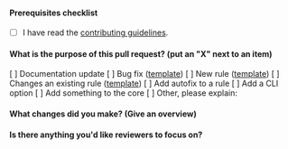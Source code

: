 <!--
    Thank you for contributing!

    ESLint adheres to the [JS Foundation Code of Conduct](https://js.foundation/community/code-of-conduct).
-->

#### Prerequisites checklist

* [ ] I have read the [contributing guidelines](https://github.com/eslint/eslint/blob/HEAD/CONTRIBUTING.md).

#### What is the purpose of this pull request? (put an "X" next to an item)

<!--
    The following template is intentionally not a markdown checkbox list for the reasons
    explained in https://github.com/eslint/eslint/pull/12848#issuecomment-580302888
-->

[ ] Documentation update
[ ] Bug fix ([template](https://raw.githubusercontent.com/eslint/eslint/HEAD/templates/bug-report.md))
[ ] New rule ([template](https://raw.githubusercontent.com/eslint/eslint/HEAD/templates/rule-proposal.md))
[ ] Changes an existing rule ([template](https://raw.githubusercontent.com/eslint/eslint/HEAD/templates/rule-change-proposal.md))
[ ] Add autofix to a rule
[ ] Add a CLI option
[ ] Add something to the core
[ ] Other, please explain:

<!--
    If the item you've checked above has a template, please paste the template questions below and answer them. (If this pull request is addressing an issue, you can just paste a link to the issue here instead.)
-->

<!--
    Please ensure your pull request is ready:

    - Read the pull request guide (https://eslint.org/docs/developer-guide/contributing/pull-requests)
    - Include tests for this change
    - Update documentation for this change (if appropriate)
-->

<!--
    The following is required for all pull requests:
-->

#### What changes did you make? (Give an overview)

#### Is there anything you'd like reviewers to focus on?
